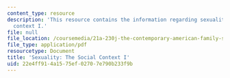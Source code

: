 ```yaml
---
content_type: resource
description: 'This resource contains the information regarding sexuality: the social
  context I.'
file: null
file_location: /coursemedia/21a-230j-the-contemporary-american-family-spring-2004/22e4ff914a1575ef02707e790b233f9b_MIT21A_230JS04_11clak.pdf
file_type: application/pdf
resourcetype: Document
title: 'Sexuality: The Social Context I'
uid: 22e4ff91-4a15-75ef-0270-7e790b233f9b
---
```

